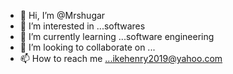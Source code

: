 - 👋 Hi, I’m @Mrshugar
- 👀 I’m interested in ...softwares
- 🌱 I’m currently learning ...software engineering
- 💞️ I’m looking to collaborate on ...
- 📫 How to reach me ...ikehenry2019@yahoo.com

<!---
Mrshugar/Mrshugar is a ✨ special ✨ repository because its `README.md` (this file) appears on your GitHub profile.
You can click the Preview link to take a look at your changes.
--->
